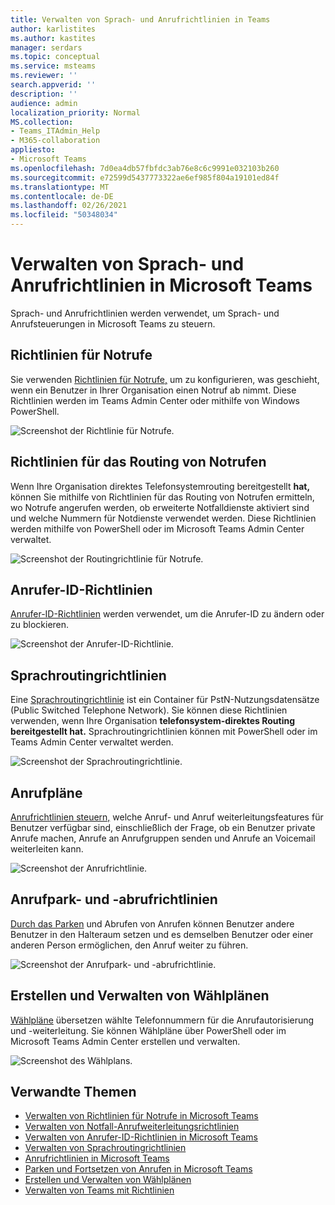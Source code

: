 ```yaml
---
title: Verwalten von Sprach- und Anrufrichtlinien in Teams
author: karlistites
ms.author: kastites
manager: serdars
ms.topic: conceptual
ms.service: msteams
ms.reviewer: ''
search.appverid: ''
description: ''
audience: admin
localization_priority: Normal
MS.collection:
- Teams_ITAdmin_Help
- M365-collaboration
appliesto:
- Microsoft Teams
ms.openlocfilehash: 7d0ea4db57fbfdc3ab76e8c6c9991e032103b260
ms.sourcegitcommit: e72599d5437773322ae6ef985f804a19101ed84f
ms.translationtype: MT
ms.contentlocale: de-DE
ms.lasthandoff: 02/26/2021
ms.locfileid: "50348034"
---
```

# <a name="manage-voice-and-calling-policies-in-microsoft-teams"></a>Verwalten von Sprach- und Anrufrichtlinien in Microsoft Teams

Sprach- und Anrufrichtlinien werden verwendet, um Sprach- und Anrufsteuerungen in Microsoft Teams zu steuern.

## <a name="emergency-calling-policies"></a>Richtlinien für Notrufe

Sie verwenden [Richtlinien für Notrufe,](manage-emergency-calling-policies.md) um zu konfigurieren, was geschieht, wenn ein Benutzer in Ihrer Organisation einen Notruf ab nimmt. Diese Richtlinien werden im Teams Admin Center oder mithilfe von Windows PowerShell.

![Screenshot der Richtlinie für Notrufe.](media/emergency-calling-policy2.png)

## <a name="emergency-call-routing-policies"></a>Richtlinien für das Routing von Notrufen

Wenn Ihre Organisation direktes Telefonsystemrouting [](manage-emergency-call-routing-policies.md) bereitgestellt **hat,** können Sie mithilfe von Richtlinien für das Routing von Notrufen ermitteln, wo Notrufe angerufen werden, ob erweiterte Notfalldienste aktiviert sind und welche Nummern für Notdienste verwendet werden. Diese Richtlinien werden mithilfe von PowerShell oder im Microsoft Teams Admin Center verwaltet.

![Screenshot der Routingrichtlinie für Notrufe.](media/emergency-call-routing-policy.png)

## <a name="caller-id-policies"></a>Anrufer-ID-Richtlinien

[Anrufer-ID-Richtlinien](caller-id-policies.md) werden verwendet, um die Anrufer-ID zu ändern oder zu blockieren.

![Screenshot der Anrufer-ID-Richtlinie.](media/caller-id-policy.png)

## <a name="voice-routing-policies"></a>Sprachroutingrichtlinien

Eine [Sprachroutingrichtlinie](manage-voice-routing-policies.md) ist ein Container für PstN-Nutzungsdatensätze (Public Switched Telephone Network). Sie können diese Richtlinien verwenden, wenn Ihre Organisation **telefonsystem-direktes Routing bereitgestellt hat.** Sprachroutingrichtlinien können mit PowerShell oder im Teams Admin Center verwaltet werden.

![Screenshot der Sprachroutingrichtlinie.](media/voice-routing-policy.png)

## <a name="calling-policies"></a>Anrufpläne

[Anrufrichtlinien steuern,](teams-calling-policy.md) welche Anruf- und Anruf weiterleitungsfeatures für Benutzer verfügbar sind, einschließlich der Frage, ob ein Benutzer private Anrufe machen, Anrufe an Anrufgruppen senden und Anrufe an Voicemail weiterleiten kann.

![Screenshot der Anrufrichtlinie.](media/calling-policy.png)

## <a name="call-park-and-retrieve-policies"></a>Anrufpark- und -abrufrichtlinien

[Durch das Parken](call-park-and-retrieve.md) und Abrufen von Anrufen können Benutzer andere Benutzer in den Halteraum setzen und es demselben Benutzer oder einer anderen Person ermöglichen, den Anruf weiter zu führen.

![Screenshot der Anrufpark- und -abrufrichtlinie.](media/call-park-policy.png)

## <a name="create-and-manage-dial-plans"></a>Erstellen und Verwalten von Wählplänen

[Wählpläne](create-and-manage-dial-plans.md) übersetzen wählte Telefonnummern für die Anrufautorisierung und -weiterleitung. Sie können Wählpläne über PowerShell oder im Microsoft Teams Admin Center erstellen und verwalten.

![Screenshot des Wählplans.](media/dial-plans.png)

## <a name="related-topics"></a>Verwandte Themen

* [Verwalten von Richtlinien für Notrufe in Microsoft Teams](manage-emergency-calling-policies.md)
* [Verwalten von Notfall-Anrufweiterleitungsrichtlinien](manage-emergency-call-routing-policies.md)
* [Verwalten von Anrufer-ID-Richtlinien in Microsoft Teams](caller-id-policies.md)
* [Verwalten von Sprachroutingrichtlinien](manage-voice-routing-policies.md)
* [Anrufrichtlinien in Microsoft Teams](teams-calling-policy.md)
* [Parken und Fortsetzen von Anrufen in Microsoft Teams](call-park-and-retrieve.md)
* [Erstellen und Verwalten von Wählplänen](create-and-manage-dial-plans.md)
* [Verwalten von Teams mit Richtlinien](manage-teams-with-policies.md)
